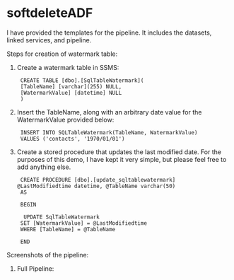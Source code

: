 ﻿# softdeleteADF
 
I have provided the templates for the pipeline. It includes the datasets, linked services, and pipeline. 

Steps for creation of watermark table:
 
1. Create a watermark table in SSMS:

		CREATE TABLE [dbo].[SqlTableWatermark](
		[TableName] [varchar](255) NULL,
		[WatermarkValue] [datetime] NULL
		)

2. Insert the TableName, along with an arbitrary date value for the WatermarkValue provided below:

		INSERT INTO SQLTableWatermark(TableName, WatermarkValue)
		VALUES ('contacts', '1970/01/01')
		
3. Create a stored procedure that updates the last modified date. For the purposes of this demo, I have kept it very simple, but please feel free to add anything else.

		CREATE PROCEDURE [dbo].[update_sqltablewatermark] @LastModifiedtime datetime, @TableName varchar(50)
		AS

		BEGIN

		 UPDATE SqlTableWatermark
		SET [WatermarkValue] = @LastModifiedtime
		WHERE [TableName] = @TableName

		END
		
Screenshots of the pipeline:

1. Full Pipeline:


